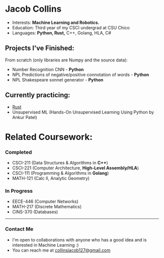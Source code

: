# Jacob Collins
- Interests: **Machine Learning and Robotics.**
- Education: Third year of my CSCI undergrad at CSU Chico
- Languages: **Python, Rust,** C++, Golang, HLA, C#
## Projects I've Finished:
From scratch (only libraries are Numpy and the source data):
   - Number Recognition CNN - **Python**
   - NPL Predictions of negative/positive connotation of words - **Python**
   - NPL Shakespeare sonnet generator - **Python**
## Currently practicing:
   - [Rust](https://github.com/collinsjacob127/Rust_Data_Structures)
   - Unsupervised ML (Hands-On Unsupervised Learning Using Python by Ankur Patel)
# Related Coursework:
   ### Completed
   - CSCI-211 (Data Structures & Algorithms in **C++**)
   - CSCI-221 (Computer Architecture, **High-Level Assembly/HLA**)
   - CSCI-111 (Programming & Algorithms in **Golang**)
   - MATH-121 (Calc II, Analytic Geometry)
   ### In Progress
   - EECE-446 (Computer Networks)
   - MATH-217 (Discrete Mathematics)
   - CINS-370 (Databases)
---
### Contact Me
-  I'm open to collaborations with anyone who has a good idea and is interested in Machine Learning :)
-  You can reach me at collinsjacob127@gmail.com

<!---
collinsjacob127/collinsjacob127 is a ✨ special ✨ repository because its `README.md` (this file) appears on your GitHub profile.
You can click the Preview link to take a look at your changes.
--->
